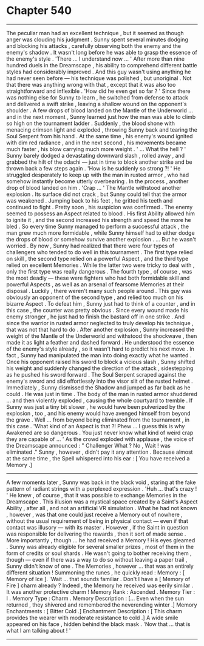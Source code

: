 
# Chapter 540


---

The peculiar man had an excellent technique , but it seemed as though anger was clouding his judgment . Sunny spent several minutes dodging and blocking his attacks , carefully observing both the enemy and the enemy's shadow . It wasn't long before he was able to grasp the essence of the enemy's style .
'There … I understand now … '
After more than nine hundred duels in the Dreamscape , his ability to comprehend different battle styles had considerably improved . And this guy wasn't using anything he had never seen before — his technique was polished , but unoriginal . Not that there was anything wrong with that , except that it was also too straightforward and inflexible .
'How did he even get so far ? '
Since there was nothing else for Sunny to learn , he switched from defense to attack and delivered a swift strike , leaving a shallow wound on the opponent's shoulder . A few drops of blood landed on the Mantle of the Underworld … and in the next moment , Sunny learned just how the man was able to climb so high on the tournament ladder .
Suddenly , the blood shone with menacing crimson light and exploded , throwing Sunny back and tearing the Soul Serpent from his hand . At the same time , his enemy's wound ignited with dim red radiance , and in the next second , his movements became much faster , his blow carrying much more weight .
' ... What the hell ? '
Sunny barely dodged a devastating downward slash , rolled away , and grabbed the hilt of the odachi — just in time to block another strike and be thrown back a few steps again .
'How is he suddenly so strong ?! '
He struggled desperately to keep up with the man in rusted armor , who had somehow instantly become utterly overbearing . In the process , another drop of blood landed on him .
'Crap … '
The Mantle withstood another explosion . Its surface did not crack , but Sunny could tell that the armor was weakened . Jumping back to his feet , he gritted his teeth and continued to fight .
Pretty soon , his suspicion was confirmed . The enemy seemed to possess an Aspect related to blood . His first Ability allowed him to ignite it , and the second increased his strength and speed the more he bled . So every time Sunny managed to perform a successful attack , the man grew much more formidable , while Sunny himself had to either dodge the drops of blood or somehow survive another explosion .
… But he wasn't worried .
By now , Sunny had realized that there were four types of challengers who tended to do well in this tournament . The first type relied on skill , the second type relied on a powerful Aspect , and the third type relied on excellent Memories .
While the latter two were tricky to deal with , only the first type was really dangerous .
The fourth type , of course , was the most deadly — these were fighters who had both formidable skill and powerful Aspects , as well as an arsenal of fearsome Memories at their disposal . Luckily , there weren't many such people around .
This guy was obviously an opponent of the second type , and relied too much on his bizarre Aspect . To defeat him , Sunny just had to think of a counter , and in this case , the counter was pretty obvious .
Since every wound made his enemy stronger , he just had to finish the bastard off in one strike .
And since the warrior in rusted armor neglected to truly develop his technique , that was not that hard to do .
After another explosion , Sunny increased the weight of the Mantle of the Underworld and withstood the shockwave , then made it as light a feather and dashed forward . He understood the essence of the enemy's style already , so it wasn't hard to predict his next move .
In fact , Sunny had manipulated the man into doing exactly what he wanted .
Once his opponent raised his sword to block a vicious slash , Sunny shifted his weight and suddenly changed the direction of the attack , sidestepping as he pushed his sword forward . The Soul Serpent scraped against the enemy's sword and slid effortlessly into the visor slit of the rusted helmet .
Immediately , Sunny dismissed the Shadow and jumped as far back as he could .
He was just in time .
The body of the man in rusted armor shuddered … and then violently exploded , causing the whole courtyard to tremble . If Sunny was just a tiny bit slower , he would have been pulverized by the explosion , too , and his enemy would have avenged himself from beyond the grave .
Well ... from beyond being eliminated from the tournament , in this case .
'What kind of an Aspect is that ?! Phew ... I guess this is why Awakened are so dangerous . You just never know what kind of weird crap they are capable of … '
As the crowd exploded with applause , the voice of the Dreamscape announced :
" Challenger What ? No , Wait ! was eliminated ."
Sunny , however , didn't pay it any attention .
Because almost at the same time , the Spell whispered into his ear :
[ You have received a Memory .]
***
A few moments later , Sunny was back in the black void , staring at the fake pattern of radiant strings with a perplexed expression .
'Huh … that's crazy ! '
He knew , of course , that it was possible to exchange Memories in the Dreamscape . This illusion was a mystical space created by a Saint's Aspect Ability , after all , and not an artificial VR simulation .
What he had not known , however , was that one could just receive a Memory out of nowhere , without the usual requirement of being in physical contact — even if that contact was illusory — with its master . However , if the Saint in question was responsible for delivering the rewards , then it sort of made sense .
More importantly , though … he had received a Memory !
His eyes gleamed .
Sunny was already eligible for several smaller prizes , most of them in the form of credits or soul shards . He wasn't going to bother receiving them , though — even if there was a way to do so without leaving a paper trail , Sunny didn't know of one .
The Memories , however … that was an entirely different situation !
Summoning the runes , he quickly read :
Memory : [ Memory of Ice ].
'Wait ... that sounds familiar . Don't I have a [ Memory of Fire ] charm already ?
Indeed , the Memory he received was eerily similar . It was another protective charm !
Memory Rank : Ascended .
Memory Tier : I .
Memory Type : Charm .
Memory Description : [... Even when the sun returned , they shivered and remembered the neverending winter .]
Memory Enchantments : [ Bitter Cold .]
Enchantment Description : [ This charm provides the wearer with moderate resistance to cold .]
A wide smile appeared on his face , hidden behind the black mask .
'Now that … that is what I am talking about ! '

---

